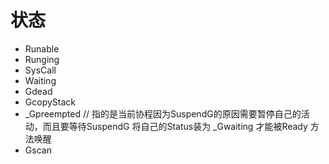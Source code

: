 # 状态

- Runable
- Runging
- SysCall
- Waiting
- Gdead
- GcopyStack
- _Gpreempted // 指的是当前协程因为SuspendG的原因需要暂停自己的活动，而且要等待SuspendG 将自己的Status装为 _Gwaiting 才能被Ready 方法唤醒
- Gscan